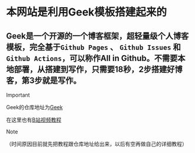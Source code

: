 # 本网站是利用Geek模板搭建起来的
## Geek是一个开源的一个博客框架，超轻量级个人博客模板，完全基于`Github Pages` 、 `Github Issues` 和 `Github Actions`，可以称作**All in Github**。不需要本地部署，从搭建到写作，只需要18秒，2步搭建好博客，第3步就是写作。
>[!IMPORTANT]
Geek的仓库地址为[Geek](https://github.com/Meekdai/Gmeek)
>
在这里也有[B站视频教程](https://www.bilibili.com/video/BV1GM4m1m7ZD/?vd_source=d90ae17eacc5388eb698abea997e8f04)
>[!NOTE]
（时间原因目前就先把教程跟仓库地址给出来，以后有空再做自己的详细教程）
>

